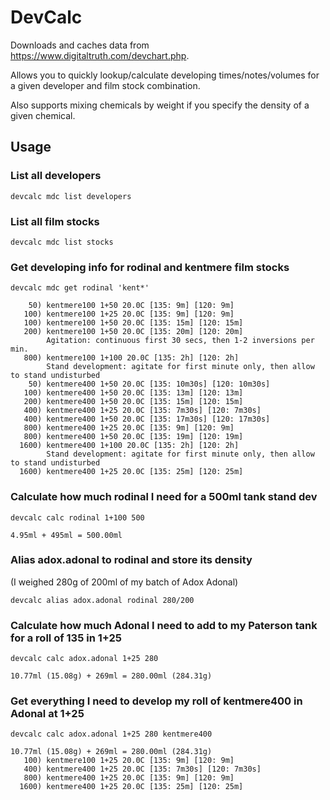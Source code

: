 # DevCalc

Downloads and caches data from https://www.digitaltruth.com/devchart.php.

Allows you to quickly lookup/calculate developing times/notes/volumes for a
given developer and film stock combination.

Also supports mixing chemicals by weight if you specify the density of a given
chemical.

## Usage

### List all developers

`devcalc mdc list developers`

### List all film stocks

`devcalc mdc list stocks`

### Get developing info for rodinal and kentmere film stocks

`devcalc mdc get rodinal 'kent*'`

```
    50) kentmere100 1+50 20.0C [135: 9m] [120: 9m]
   100) kentmere100 1+25 20.0C [135: 9m] [120: 9m]
   100) kentmere100 1+50 20.0C [135: 15m] [120: 15m]
   200) kentmere100 1+50 20.0C [135: 20m] [120: 20m]
        Agitation: continuous first 30 secs, then 1-2 inversions per min.
   800) kentmere100 1+100 20.0C [135: 2h] [120: 2h]
        Stand development: agitate for first minute only, then allow to stand undisturbed
    50) kentmere400 1+50 20.0C [135: 10m30s] [120: 10m30s]
   100) kentmere400 1+50 20.0C [135: 13m] [120: 13m]
   200) kentmere400 1+50 20.0C [135: 15m] [120: 15m]
   400) kentmere400 1+25 20.0C [135: 7m30s] [120: 7m30s]
   400) kentmere400 1+50 20.0C [135: 17m30s] [120: 17m30s]
   800) kentmere400 1+25 20.0C [135: 9m] [120: 9m]
   800) kentmere400 1+50 20.0C [135: 19m] [120: 19m]
  1600) kentmere400 1+100 20.0C [135: 2h] [120: 2h]
        Stand development: agitate for first minute only, then allow to stand undisturbed
  1600) kentmere400 1+25 20.0C [135: 25m] [120: 25m]
```

### Calculate how much rodinal I need for a 500ml tank stand dev

`devcalc calc rodinal 1+100 500`

`4.95ml + 495ml = 500.00ml`

### Alias adox.adonal to rodinal and store its density

(I weighed 280g of 200ml of my batch of Adox Adonal)

`devcalc alias adox.adonal rodinal 280/200`

### Calculate how much Adonal I need to add to my Paterson tank for a roll of 135 in 1+25

`devcalc calc adox.adonal 1+25 280`

`10.77ml (15.08g) + 269ml = 280.00ml (284.31g)`

### Get everything I need to develop my roll of kentmere400 in Adonal at 1+25

`devcalc calc adox.adonal 1+25 280 kentmere400`

```
10.77ml (15.08g) + 269ml = 280.00ml (284.31g)
   100) kentmere100 1+25 20.0C [135: 9m] [120: 9m]
   400) kentmere400 1+25 20.0C [135: 7m30s] [120: 7m30s]
   800) kentmere400 1+25 20.0C [135: 9m] [120: 9m]
  1600) kentmere400 1+25 20.0C [135: 25m] [120: 25m]
```
